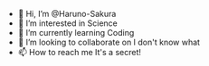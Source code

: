 - 👋 Hi, I’m @Haruno-Sakura
- 👀 I’m interested in Science
- 🌱 I’m currently learning Coding
- 💞️ I’m looking to collaborate on I don't know what
- 📫 How to reach me It's a secret!

<!---
Haruno-Sakura/Haruno-Sakura is a ✨ special ✨ repository because its `README.md` (this file) appears on your GitHub profile.
You can click the Preview link to take a look at your changes.
--->

